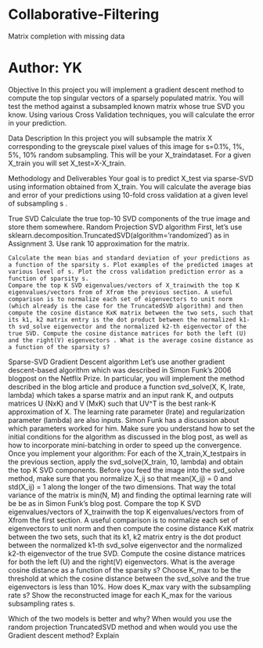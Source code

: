 # Collaborative-Filtering
Matrix completion with missing data
# Author: YK

Objective
In this project you will implement a gradient descent method to compute the top singular vectors of a sparsely populated matrix. You will test the method against a subsampled known matrix whose true SVD you know. Using various Cross Validation techniques, you will calculate the error in your prediction.

Data Description
In this project you will subsample the matrix X corresponding to the greyscale pixel values of this image for s=0.1%, 1%, 5%, 10% random subsampling. This will be your X_traindataset. For a given X_train you will set X_test=X-X_train. 

Methodology and Deliverables
Your goal is to predict X_test via sparse-SVD using information obtained from X_train. You will calculate the average bias and error of your predictions using 10-fold cross validation at a given level of subsampling s . 

True SVD 
Calculate the true top-10 SVD components of the true image and store them somewhere.
Random Projection SVD algorithm
First, let’s use sklearn.decomposition.TruncatedSVD(algorithm=’randomized’) as in Assignment 3. Use rank 10 approximation for the matrix.

	Calculate the mean bias and standard deviation of your predictions as a function of the sparsity s. Plot examples of the predicted images at various level of s. Plot the cross validation prediction error as a function of sparsity s.
	Compare the top K SVD eigenvalues/vectors of X_trainwith the top K eigenvalues/vectors from of Xfrom the previous section. A useful comparison is to normalize each set of eigenvectors to unit norm (which already is the case for the TruncatedSVD algorithm) and then compute the cosine distance KxK matrix between the two sets, such that its k1, k2 matrix entry is the dot product between the normalized k1-th svd_solve eigenvector and the normalized k2-th eigenvector of the true SVD. Compute the cosine distance matrices for both the left (U) and the right(V) eigenvectors . What is the average cosine distance as a function of the sparsity s? 

Sparse-SVD Gradient Descent algorithm
Let’s use another gradient descent-based algorithm which was described in Simon Funk’s 2006 blogpost on the Netflix Prize. In particular, you will implement the method described in the blog article and produce a function svd_solve(X, K, lrate, lambda) which takes a sparse matrix and an input rank K, and outputs matrices U (NxK) and V (MxK) such that UV^T is the best rank-K approximation of X. The learning rate parameter (lrate) and regularization parameter (lambda) are also inputs. Simon Funk has a discussion about which parameters worked for him. Make sure you understand how to set the initial conditions for the algorithm as discussed in the blog post, as well as how to incorporate mini-batching in order to speed up the convergence.  Once you implement your algorithm:
	For each of the X_train,X_testpairs in the previous section, apply the svd_solve(X_train, 10, lambda) and obtain the top K SVD components. Before you feed the image into the svd_solve method, make sure that you normalize X_ij so that mean(X_ij) = 0 and std(X_ij) = 1 along the longer of the two dimensions. That way the total variance of the matrix is min(N, M) and finding the optimal learning rate will be be as in Simon Funk’s blog post.
	Compare the top K SVD eigenvalues/vectors of X_trainwith the top K eigenvalues/vectors from of Xfrom the first section. A useful comparison is to normalize each set of eigenvectors to unit norm and then compute the cosine distance KxK matrix between the two sets, such that its k1, k2 matrix entry is the dot product between the normalized k1-th svd_solve eigenvector and the normalized k2-th eigenvector of the true SVD. Compute the cosine distance matrices for both the left (U) and the right(V) eigenvectors. What is the average cosine distance as a function of the sparsity s?
	Choose K_max to be the threshold at which the cosine distance between the svd_solve and the true eigenvectors is less than 10%. How does K_max vary with the subsampling rate s?
	Show the reconstructed image for each K_max for the various subsampling rates s.

Which of the two models is better and why? When would you use the random projection TruncatedSVD method and when would you use the Gradient descent method? Explain
